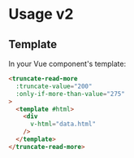 # Usage v2

## Template

In your Vue component's template:

```html
<truncate-read-more
  :truncate-value="200"
  :only-if-more-than-value="275"
>
  <template #html>
    <div
      v-html="data.html"
    />
  </template>
</truncate-read-more>
```